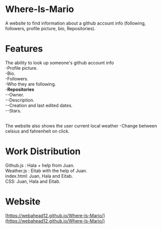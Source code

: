 # Where-Is-Mario

A website to find information about a github account info (following, followers, profile picture, bio, Repositories).

# Features
The ability to look up someone's github account info<br>
-Profile picture.<br>
-Bio.<br>
-Followers.<br>
-Who they are following.<br>
-**Repositories**<br>
--Owner.<br>
--Description.<br>
--Creation and last edited dates.<br>
--Stars.<br><br>

The website also shows the user current local weather 
-Change between celsius and fahrenheit on click. <br>


# Work Distribution
Github.js : Hala + help from Juan. <br>
Weather.js : Eitab with the help of Juan. <br> 
index.html: Juan, Hala and Eitab. <br>
CSS: Juan, Hala and Eitab. <br>

# Website
[https://webahead12.github.io/Where-Is-Mario/](https://webahead12.github.io/Where-Is-Mario/)
